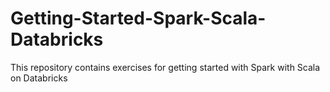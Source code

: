 # Getting-Started-Spark-Scala-Databricks
This repository contains exercises for getting started with Spark with Scala on Databricks 
